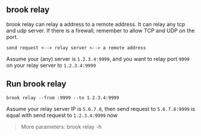 ## brook relay

brook relay can relay a address to a remote address. It can relay any tcp and udp server. If there is a firewall, remember to allow TCP and UDP on the port.

```
send request <--> relay server <--> a remote address
```

Assume your (any) server is `1.2.3.4:9999`, and you want to relay port `9999` on your relay server to `1.2.3.4:9999`

## Run brook relay

```
brook relay --from :9999 --to 1.2.3.4:9999
```

Assume your relay server IP is `5.6.7.8`, then send request to `5.6.7.8:9999` is equal with send request to `1.2.3.4:9999` now

> More parameters: brook relay -h

